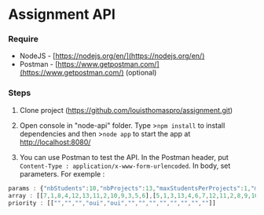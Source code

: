 
# Assignment API


### Require

 - NodeJS - [https://nodejs.org/en/](https://nodejs.org/en/)
 - Postman - [https://www.getpostman.com/](https://www.getpostman.com/) (optional)


### Steps

1. Clone project (https://github.com/louisthomaspro/assignment.git)

2. Open console in "node-api" folder. Type >`npm install` to install dependencies and then >`node app` to start the app at [http://localhost:8080/](http://localhost:8080/)

3. You can use Postman to test the API. In the Postman header, put `Content-Type : application/x-www-form-urlencoded`. In body, set parameters.
For exemple :
```javascript
params : {"nbStudents":10,"nbProjects":13,"maxStudentsPerProjects":1,"minStudentsPerProjects":0,"ProjectsPerStudents":1}
array : [[7,1,8,4,12,13,11,2,10,9,3,5,6],[5,1,3,13,4,6,7,12,11,2,8,9,10],[6,7,5,4,3,2,8,1,9,10,11,12,13],[11,13,3,7,12,9,4,5,8,2,6,1,10],[13,1,3,10,5,2,9,6,12,11,7,4,8],[10,2,4,9,3,8,11,1,7,6,13,5,12],[5,2,12,1,6,13,10,4,7,9,3,11,8],[9,2,4,12,8,13,1,7,5,6,10,3,11],[13,1,12,2,4,11,3,10,5,7,8,9,6],[2,1,6,3,7,8,13,4,9,10,11,12,5]]
priority : [["","","","oui","oui","","","","","","","",""]]
```
